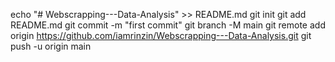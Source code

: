 echo "# Webscrapping---Data-Analysis" >> README.md
git init
git add README.md
git commit -m "first commit"
git branch -M main
git remote add origin https://github.com/iamrinzin/Webscrapping---Data-Analysis.git
git push -u origin main
